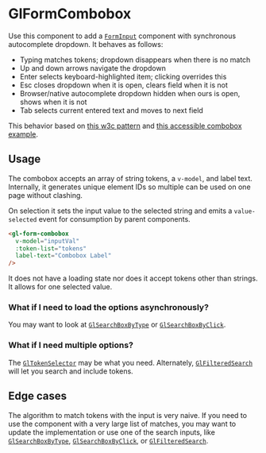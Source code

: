 # GlFormCombobox

Use this component to add a [`FormInput`](/?path=/story/base-form-form-input--default) component
with synchronous autocomplete dropdown. It behaves as follows:

- Typing matches tokens; dropdown disappears when there is no match  
- Up and down arrows navigate the dropdown  
- Enter selects keyboard-highlighted item; clicking overrides this  
- Esc closes dropdown when it is open, clears field when it is not  
- Browser/native autocomplete dropdown hidden when ours is open, shows when it is not  
- Tab selects current entered text and moves to next field  

This behavior based on
[this w3c pattern](https://www.w3.org/TR/wai-aria-practices/examples/combobox/aria1.1pattern/listbox-combo.html)
and [this accessible combobox example](https://alligator.io/vuejs/vue-a11y-autocomplete/).

## Usage

The combobox accepts an array of string tokens, a `v-model`, and label text. Internally, it generates
unique element IDs so multiple can be used on one page without clashing.

On selection it sets the input value to the selected string and emits a `value-selected` event for
consumption by parent components.

```html
<gl-form-combobox
  v-model="inputVal"
  :token-list="tokens"
  label-text="Combobox Label"
/>
```

It does not have a loading state nor does it accept tokens other than strings. It allows for one
selected value.

### What if I need to load the options asynchronously?

You may want to look at [`GlSearchBoxByType`] or [`GlSearchBoxByClick`].

### What if I need multiple options?

The [`GlTokenSelector`] may be what you need. Alternately, [`GlFilteredSearch`] will let you search
and include tokens.

## Edge cases

The algorithm to match tokens with the input is very naive. If you need to use the component with a
very large list of matches, you may want to update the implementation or use one of the search
inputs, like [`GlSearchBoxByType`], [`GlSearchBoxByClick`], or [`GlFilteredSearch`].

[`GlSearchBoxByType`]: https://gitlab-org.gitlab.io/gitlab-ui/?path=/story/base-search-box-by-type--default
[`GlSearchBoxByClick`]: https://gitlab-org.gitlab.io/gitlab-ui/?path=/story/base-search-box-by-click--default
[`GlTokenSelector`]: https://gitlab-org.gitlab.io/gitlab-ui/?path=/story/base-token-selector--default
[`GlFilteredSearch`]: https://gitlab-org.gitlab.io/gitlab-ui/?path=/story/base-filtered-search--default
